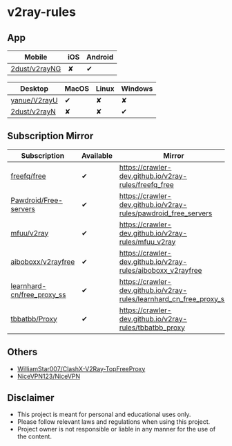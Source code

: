 # v2ray-rules

## App

|Mobile|iOS|Android|
|----|----|----|
|[2dust/v2rayNG](https://github.com/2dust/v2rayNG)|&#10008;|&#10004;|

|Desktop|MacOS|Linux|Windows|
|----|----|----|----|
|[yanue/V2rayU](https://github.com/yanue/V2rayU/tree/master)|&#10004;|&#10008;|&#10008;|
|[2dust/v2rayN](https://github.com/2dust/v2rayN)|&#10008;|&#10008;|&#10004;|

## Subscription Mirror

|Subscription|Available|Mirror|Original|
|----|----|----|----|
|[freefq/free](https://github.com/freefq/free)|&#10004;|https://crawler-dev.github.io/v2ray-rules/freefq_free|https://raw.fastgit.org/freefq/free/master/v2|
|[Pawdroid/Free-servers](https://github.com/Pawdroid/Free-servers)|&#10004;|https://crawler-dev.github.io/v2ray-rules/pawdroid_free_servers|https://raw.fastgit.org/Pawdroid/Free-servers/main/sub|
|[mfuu/v2ray](https://github.com/mfuu/v2ray)|&#10004;|https://crawler-dev.github.io/v2ray-rules/mfuu_v2ray|https://raw.githubusercontent.com/mfuu/v2ray/master/v2ray|
|[aiboboxx/v2rayfree](https://github.com/aiboboxx/v2rayfree)|&#10004;|https://crawler-dev.github.io/v2ray-rules/aiboboxx_v2rayfree|https://raw.githubusercontent.com/aiboboxx/v2rayfree/main/v2|
|[learnhard-cn/free_proxy_ss](https://github.com/learnhard-cn/free_proxy_ss)|&#10004;|https://crawler-dev.github.io/v2ray-rules/learnhard_cn_free_proxy_ss|https://raw.githubusercontent.com/learnhard-cn/free_proxy_ss/main/v2ray/v2raysub|
|[tbbatbb/Proxy](https://github.com/tbbatbb/Proxy)|&#10004;|https://crawler-dev.github.io/v2ray-rules/tbbatbb_proxy|https://raw.githubusercontent.com/tbbatbb/Proxy/master/dist/v2ray.config.txt|

## Others

* [WilliamStar007/ClashX-V2Ray-TopFreeProxy](https://github.com/WilliamStar007/ClashX-V2Ray-TopFreeProxy)
* [NiceVPN123/NiceVPN](https://github.com/NiceVPN123/NiceVPN)

## Disclaimer

* This project is meant for personal and educational uses only.
* Please follow relevant laws and regulations when using this project.
* Project owner is not responsible or liable in any manner for the use of the content.
